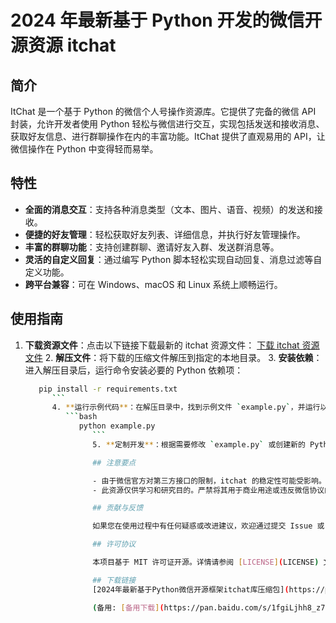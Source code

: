 # 2024 年最新基于 Python 开发的微信开源资源 itchat

## 简介

ItChat 是一个基于 Python 的微信个人号操作资源库。它提供了完备的微信 API 封装，允许开发者使用 Python 轻松与微信进行交互，实现包括发送和接收消息、获取好友信息、进行群聊操作在内的丰富功能。ItChat 提供了直观易用的 API，让微信操作在 Python 中变得轻而易举。

## 特性

- **全面的消息交互**：支持各种消息类型（文本、图片、语音、视频）的发送和接收。
- **便捷的好友管理**：轻松获取好友列表、详细信息，并执行好友管理操作。
- **丰富的群聊功能**：支持创建群聊、邀请好友入群、发送群消息等。
- **灵活的自定义回复**：通过编写 Python 脚本轻松实现自动回复、消息过滤等自定义功能。
- **跨平台兼容**：可在 Windows、macOS 和 Linux 系统上顺畅运行。

## 使用指南

1. **下载资源文件**：点击以下链接下载最新的 itchat 资源文件：
   [下载 itchat 资源文件](https://example.com/itchat.zip)
   2. **解压文件**：将下载的压缩文件解压到指定的本地目录。
   3. **安装依赖**：进入解压目录后，运行命令安装必要的 Python 依赖项：
      ```bash
         pip install -r requirements.txt
            ```
            4. **运行示例代码**：在解压目录中，找到示例文件 `example.py`，并运行以下命令启动程序：
               ```bash
                  python example.py
                     ```
                     5. **定制开发**：根据需要修改 `example.py` 或创建新的 Python 脚本，实现自定义的微信功能。

                     ## 注意要点

                     - 由于微信官方对第三方接口的限制，itchat 的稳定性可能受影响。使用时请遵守微信的使用规范。
                     - 此资源仅供学习和研究目的。严禁将其用于商业用途或违反微信协议的行为。

                     ## 贡献与反馈

                     如果您在使用过程中有任何疑惑或改进建议，欢迎通过提交 Issue 或 Pull Request 参与到项目中。社区的贡献将持续完善 itchat。

                     ## 许可协议

                     本项目基于 MIT 许可证开源。详情请参阅 [LICENSE](LICENSE) 文件。

                     ## 下载链接
                     [2024年最新基于Python微信开源框架itchat库压缩包](https://pan.quark.cn/s/d1b413e20211) 

                     (备用: [备用下载](https://pan.baidu.com/s/1fgiLjhh8_z7b7tUH80-BOA?pwd=1234))
